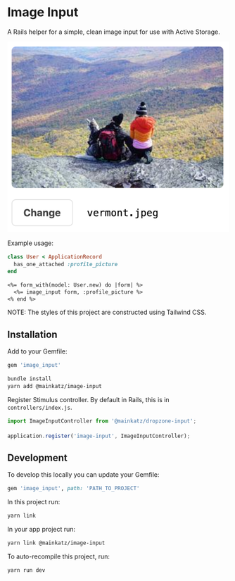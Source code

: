 # Image Input

A Rails helper for a simple, clean image input for use with Active Storage.

![Example](example.png)

Example usage:

```ruby
class User < ApplicationRecord
  has_one_attached :profile_picture
end
```

```erb
<%= form_with(model: User.new) do |form| %>
  <%= image_input form, :profile_picture %>
<% end %>
```

NOTE: The styles of this project are constructed using Tailwind CSS.

## Installation

Add to your Gemfile:

```ruby
gem 'image_input'
```

```sh
bundle install
yarn add @mainkatz/image-input
```

Register Stimulus controller. By default in Rails, this is in `controllers/index.js`.

```js
import ImageInputController from '@mainkatz/dropzone-input';

application.register('image-input', ImageInputController);
```

## Development

To develop this locally you can update your Gemfile:

```ruby
gem 'image_input', path: 'PATH_TO_PROJECT'
```

In this project run:

```sh
yarn link
```

In your app project run:

```sh
yarn link @mainkatz/image-input
```

To auto-recompile this project, run:

```sh
yarn run dev
```
